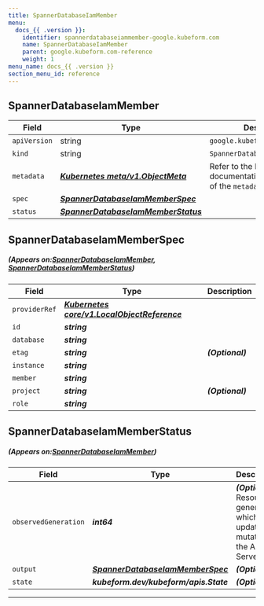 ```yaml
---
title: SpannerDatabaseIamMember
menu:
  docs_{{ .version }}:
    identifier: spannerdatabaseiammember-google.kubeform.com
    name: SpannerDatabaseIamMember
    parent: google.kubeform.com-reference
    weight: 1
menu_name: docs_{{ .version }}
section_menu_id: reference
---
```


## SpannerDatabaseIamMember
| Field | Type | Description |
| ------ | ----- | ----------- |
| `apiVersion` | string | `google.kubeform.com/v1alpha1` |
|    `kind` | string | `SpannerDatabaseIamMember` |
| `metadata` | ***[Kubernetes meta/v1.ObjectMeta](https://kubernetes.io/docs/reference/generated/kubernetes-api/v1.13/#objectmeta-v1-meta)***|Refer to the Kubernetes API documentation for the fields of the `metadata` field.|
| `spec` | ***[SpannerDatabaseIamMemberSpec](#SpannerDatabaseIamMemberSpec)***||
| `status` | ***[SpannerDatabaseIamMemberStatus](#SpannerDatabaseIamMemberStatus)***||
## SpannerDatabaseIamMemberSpec
##### (Appears on:[SpannerDatabaseIamMember](#SpannerDatabaseIamMember), [SpannerDatabaseIamMemberStatus](#SpannerDatabaseIamMemberStatus))
| Field | Type | Description |
| ------ | ----- | ----------- |
| `providerRef` | ***[Kubernetes core/v1.LocalObjectReference](https://kubernetes.io/docs/reference/generated/kubernetes-api/v1.13/#localobjectreference-v1-core)***||
| `id` | ***string***||
| `database` | ***string***||
| `etag` | ***string***| ***(Optional)*** |
| `instance` | ***string***||
| `member` | ***string***||
| `project` | ***string***| ***(Optional)*** |
| `role` | ***string***||
## SpannerDatabaseIamMemberStatus
##### (Appears on:[SpannerDatabaseIamMember](#SpannerDatabaseIamMember))
| Field | Type | Description |
| ------ | ----- | ----------- |
| `observedGeneration` | ***int64***| ***(Optional)*** Resource generation, which is updated on mutation by the API Server.|
| `output` | ***[SpannerDatabaseIamMemberSpec](#SpannerDatabaseIamMemberSpec)***| ***(Optional)*** |
| `state` | ***kubeform.dev/kubeform/apis.State***| ***(Optional)*** |
---
